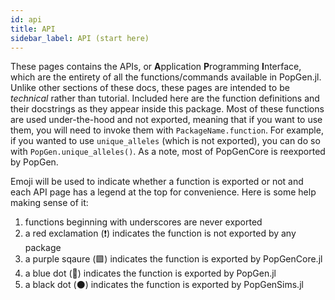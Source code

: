 ```yaml
---
id: api
title: API
sidebar_label: API (start here)
---
```


These pages contains the APIs, or **A**pplication **P**rogramming **I**nterface, which are the entirety of all the functions/commands available in PopGen.jl. Unlike other sections of these docs, these pages are intended to be *technical* rather than tutorial. Included here are the function definitions and their docstrings as they appear inside this package. Most of these functions are used under-the-hood and not exported, meaning that if you want to use them, you will need to invoke them with `PackageName.function`. For example, if you wanted to use `unique_alleles` (which is not exported), you can do so with `PopGen.unique_alleles()`. As a note, most of PopGenCore is reexported by PopGen.

Emoji will be used to indicate whether a function is exported or not and each API page
has a legend at the top for convenience. Here is some help making sense of it:
1. functions beginning with underscores are never exported
2. a red exclamation (❗) indicates the function is not exported by any package
3. a purple sqaure (🟪) indicates the function is exported by PopGenCore.jl
4. a blue dot (🔵) indicates the function is exported by PopGen.jl
5. a black dot (⚫) indicates the function is exported by PopGenSims.jl

